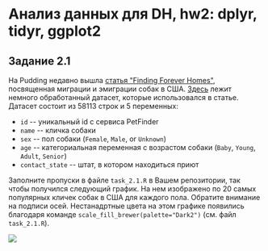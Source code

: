 # Анализ данных для DH, hw2: dplyr, tidyr, ggplot2

## Задание 2.1
На Pudding недавно вышла [статья "Finding Forever Homes"](https://pudding.cool/2019/10/shelters/), посвященная миграции и эмиграции собак в США. [Здесь](https://raw.githubusercontent.com/r-classes/2019_2020_ds4dh_hw_2_dplyr_tidyr_ggplot2/master/data/dog_names.csv) лежит немного обработанный датасет, которые использовался в статье. Датасет состоит из 58113 строк и 5 переменных:

* `id` -- уникальный  id с сервиса PetFinder
* `name` -- кличка собаки
* `sex` -- пол собаки (`Female`, `Male`, or `Unknown`)
* `age` -- категориальная переменная с возрастом собаки (`Baby`, `Young`, `Adult`, `Senior`)
* `contact_state` -- штат, в котором находиться приют

Заполните пропуски в файле `task_2.1.R` в Вашем репозитории, так чтобы получился следующий график. На нем изображено по 20 самых популярных кличек собак в США для каждого пола. Обратите внимание на подписи осей. Нестанадртные цвета на этом графике появились благодаря команде `scale_fill_brewer(palette="Dark2")` (см. файл `task_2.1.R`).

![](https://raw.githubusercontent.com/r-classes/2019_2020_ds4dh_hw_2_dplyr_tidyr_ggplot2/master/01_dog_names.png)


